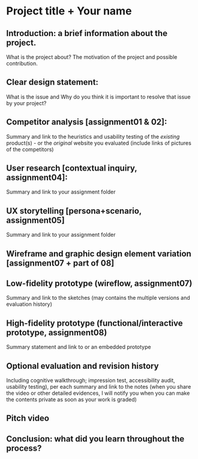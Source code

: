 # Project title + Your name
## Introduction: a brief information about the project. 
What is the project about? The motivation of the project and possible contribution.
## Clear design statement: 
What is the issue and Why do you think it is important to resolve that issue by your project? 
## Competitor analysis [assignment01 & 02]:
Summary and link to the heuristics and usability testing of the *existing* product(s) - or the *original* website you evaluated (include links of pictures of the competitors)
## User research [contextual inquiry, assignment04]:
Summary and link to your assignment folder
## UX storytelling [persona+scenario, assignment05]
Summary and link to your assignment folder
## Wireframe and graphic design element variation [assignment07 + part of 08]
## Low-fidelity prototype (wireflow, assignment07)
Summary and link to the sketches (may contains the multiple versions and evaluation history)
## High-fidelity prototype (functional/interactive prototype, assignment08)
Summary statement and link to or an embedded prototype
## Optional evaluation and revision history 
Including cognitive walkthrough; impression test, accessibility audit, usability testing), per each summary and link to the notes (when you share the video or other detailed evidences, I will notify you when you can make the contents private as soon as your work is graded)
## Pitch video 
## Conclusion: what did you learn throughout the process?

